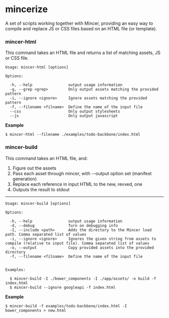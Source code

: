 mincerize
=========

A set of scripts working together with Mincer, providing an easy way to
compile and replace JS or CSS files based on an HTML file (or template).

### mincer-html

This command takes an HTML file and returns a list of matching assets,
JS or CSS file.

    Usage: mincer-html [options]

    Options:

      -h, --help                output usage information
      -g, --grep <grep>         Only output assets matching the provided pattern
      -i, --ignore <ignore>     Ignore assets matching the provided pattern
      -f, --filename <filname>  Define the name of the input file
      --css                     Only output stylesheets
      --js                      Only output javascript


**Example**

    $ mincer-html --filename ./examples/todo-backbone/index.html


### mincer-build

This command takes an HTML file, and:

1. Figure out the assets
2. Pass each asset through mincer, with --output option set (manifest generation)
3. Replace each reference in input HTML to the new, revved, one
4. Outputs the result to stdout

---

    Usage: mincer-build [options]

    Options:

      -h, --help                output usage information
      -d, --debug               Turn on debugging info
      -I, --include <path>      Adds the directory to the Mincer load path. Comma separated list of values
      -i, --ignore <ignore>     Ignores the given string from assets to compile (relative to input file). Comma separated list of values
      -o, --output              Copy provided assets into the provided directory
      -f, --filename <filname>  Define the name of the input file


    Examples:

      $ mincer-build -I ./bower_components -I ./app/assets/ -o build -f index.html
      $ mincer-build --ignore googleapi -f index.html

**Example**

    $ mincer-build -f examples/todo-backbone/index.html -I bower_components > new.html
